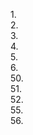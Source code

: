 1.<!DOCTYPE HTML>  
2.<html lang="zh-CN">  
3.<head>  
4.    <meta charset="UTF-8">  
5.    <title>手机APP下载页面：根据终端辨别下载地址</title>  
6.    <script type="text/javascript">  
7.        // 获取终端的相关信息  
8.        var Terminal = {  
9.            // 辨别移动终端类型  
10.            platform : function(){  
11.                var u = navigator.userAgent, app = navigator.appVersion;  
12.                return {  
13.                    // android终端或者uc浏览器  
14.                    android: u.indexOf('Android') > -1 || u.indexOf('Linux') > -1,  
15.                    // 是否为iPhone或者QQHD浏览器  
16.                    iPhone: u.indexOf('iPhone') > -1 ,  
17.                    // 是否iPad  
18.                    iPad: u.indexOf('iPad') > -1  
19.                };  
20.            }(),  
21.            // 辨别移动终端的语言：zh-cn、en-us、ko-kr、ja-jp...  
22.            language : (navigator.browserLanguage || navigator.language).toLowerCase()  
23.        }  
24.   
25.        // 根据不同的终端，跳转到不同的地址  
26.        var theUrl = 'https://itunes.apple.com/cn/app/id1148626685?mt=8';  
27.        if(Terminal.platform.android){  
28.            theUrl = 'http://klby.3838wan.com/?package_id=555502';  
29.        }else if(Terminal.platform.iPhone){  
30.            theUrl = 'https://itunes.apple.com/cn/app/id1148626685?mt=8';  
45.            }  
46.        }  
47.   
48.        location.href = theUrl;  
49.    </script>  
50.</head>  
51.<body>  
52.    <!--  
53.   
54.    -->  
55.</body>  
56.</html>  
